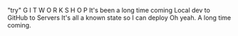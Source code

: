 "try" 
G I T  W O R K S H O P
It's been a long time coming
Local dev to GitHub to Servers
It's all a known state so I can deploy
Oh yeah. A long time coming.
